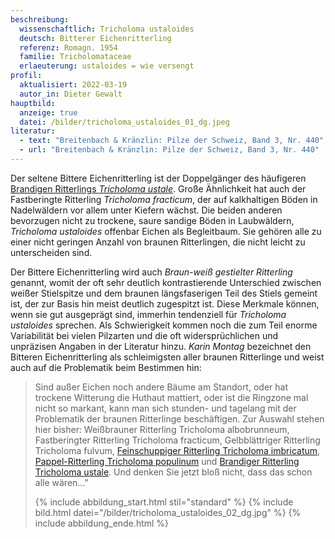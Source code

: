```yaml
---
beschreibung:
  wissenschaftlich: Tricholoma ustaloides
  deutsch: Bitterer Eichenritterling
  referenz: Romagn. 1954
  familie: Tricholomataceae
  erlaeuterung: ustaloides = wie versengt
profil:
  aktualisiert: 2022-03-19
  autor_in: Dieter Gewalt
hauptbild:
  anzeige: true
  datei: /bilder/tricholoma_ustaloides_01_dg.jpeg
literatur:
  - text: "Breitenbach & Kränzlin: Pilze der Schweiz, Band 3, Nr. 440"
  - url: "Breitenbach & Kränzlin: Pilze der Schweiz, Band 3, Nr. 440"
---
```

Der seltene Bittere Eichenritterling ist der Doppelgänger des häufigeren [Brandigen Ritterlings *Tricholoma ustale*](/pilze/tricholoma-ustale-brandiger-ritterling). Große Ähnlichkeit hat auch der Fastberingte Ritterling *Tricholoma fracticum*, der auf kalkhaltigen Böden in Nadelwäldern vor allem unter Kiefern wächst. Die beiden anderen bevorzugen nicht zu trockene, saure sandige Böden in Laubwäldern, *Tricholoma ustaloides* offenbar Eichen als Begleitbaum. Sie gehören alle zu einer nicht geringen Anzahl von braunen Ritterlingen, die nicht leicht zu unterscheiden sind. 

Der Bittere Eichenritterling wird auch *Braun-weiß gestielter Ritterling* genannt, womit der oft sehr deutlich kontrastierende Unterschied zwischen weißer Stielspitze und dem braunen längsfaserigen Teil des Stiels gemeint ist, der zur Basis hin meist deutlich zugespitzt ist. Diese Merkmale können, wenn sie gut ausgeprägt sind, immerhin tendenziell für *Tricholoma ustaloides* sprechen. Als Schwierigkeit kommen noch die zum Teil enorme Variabilität bei vielen Pilzarten und die oft widersprüchlichen und unpräzisen Angaben in der Literatur hinzu. *Karin Montag* bezeichnet den Bitteren Eichenritterling als schleimigsten aller braunen Ritterlinge und weist auch auf die Problematik beim Bestimmen hin:

> Sind außer Eichen noch andere Bäume am Standort, oder hat trockene Witterung die Huthaut mattiert, oder ist die Ringzone mal nicht so markant, kann man sich stunden- und tagelang mit der Problematik der braunen Ritterlinge beschäftigen. Zur Auswahl stehen hier bisher: Weißbrauner Ritterling Tricholoma albobrunneum, Fastberingter Ritterling  Tricholoma fracticum, Gelbblättriger Ritterling Tricholoma fulvum, [Feinschuppiger Ritterling Tricholoma imbricatum](/pilze/tricholoma-imbricatum-feinschuppiger-ritterling),  [Pappel-Ritterling Tricholoma populinum](/pilze/tricholoma-populinum-pappelritterling)  und [Brandiger Ritterling Tricholoma ustale](/pilze/tricholoma-ustale-brandiger-ritterling). Und denken Sie jetzt bloß nicht, dass das schon alle wären..."
>
> {% include abbildung_start.html stil="standard" %}
> {% include bild.html datei="/bilder/tricholoma_ustaloides_02_dg.jpg" %}
> {% include abbildung_ende.html %}